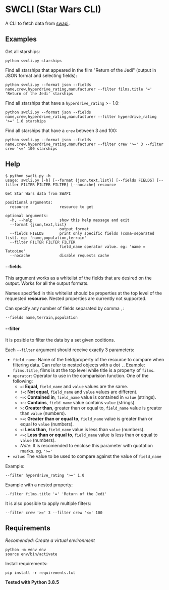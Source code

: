 # SWCLI (Star Wars CLI)

A CLI to fetch data from [swapi](https://swapi.dev/).

## Examples

Get all starships:
```
python swcli.py starships
```

Find all starships that appeared in the film "Return of the Jedi" (output in JSON format and selecting fields):
```
python swcli.py --format json --fields name,crew,hyperdrive_rating,manufacturer --filter films.title '=' 'Return of the Jedi' starships
```

Find all starships that have a `hyperdrive_rating` >= 1.0:
```
python swcli.py --format json --fields name,crew,hyperdrive_rating,manufacturer --filter hyperdrive_rating '>=' 1.0 starships
```

Find all starships that have a `crew` between 3 and 100:
```
python swcli.py --format json --fields name,crew,hyperdrive_rating,manufacturer --filter crew '>=' 3 --filter crew '<=' 100 starships
```

## Help
```
$ python swcli.py -h
usage: swcli.py [-h] [--format {json,text,list}] [--fields FIELDS] [--filter FILTER FILTER FILTER] [--nocache] resource

Get Star Wars data from SWAPI

positional arguments:
  resource              resource to get

optional arguments:
  -h, --help            show this help message and exit
  --format {json,text,list}
                        output format
  --fields FIELDS       print only specific fields (coma-separated list). eg: 'name,population,terrain'
  --filter FILTER FILTER FILTER
                        field_name operator value. eg: 'name = Tatooine'
  --nocache             disable requests cache
```

#### --fields

This argument works as a whitelist of the fields that are desired on the output. Works for all the output formats.

Names specified in this whitelist should be properties at the top level of the requested **resource**. Nested properties are currently not supported.

Can specify any number of fields separated by comma `,`:
```
--fields name,terrain,population
```

#### --filter

It is posible to filter the data by a set given coditions.

Each `--filter` argument should receive exactly 3 parameters:

- `field_name`: Name of the field/property of the resource to compare when filtering data. Can refer to nested objects
  with a dot `.`. Example: `films.title`, films is at the top level while title is a property of `films`.
- `operator`: Operator to use in the comparision function. One of the following:
  - `=`: **Equal**, `field_name` and `value` values are the same.
  - `!=`: **Not equal**, `field_name` and `value` values are different.
  - `~>`: **Contained in**, `field_name` value is contained in `value` (strings).
  - `<~`: **Contains**, `field_name` value contains `value` (strings).
  - `>`: **Greater than**, greater than or equal to, `field_name` value is greater than `value` (numbers).
  - `>=`: **Greater than or equal to**, `field_name` value is greater than or equal to `value` (numbers).
  - `<`: **Less than**, `field_name` value is less than `value` (numbers).
  - `<=`: **Less than or equal to**, `field_name` value is less than or equal to `value` (numbers).
  - _Note_: It is recomended to enclose this parameter with quotation marks. eg. `'>='`
- `value`: The value to be used to compare against the value of `field_name`

Example:
```
--filter hyperdrive_rating '>=' 1.0
```

Example with a nested property:
```
--filter films.title '=' 'Return of the Jedi'
```

It is also possible to apply multiple filters:
```
--filter crew '>=' 3 --filter crew '<=' 100
```

## Requirements

_Recomended: Create a virtual environment_
```
python -m venv env
source env/bin/activate
```

Install requirements:
```
pip install -r requirements.txt
```

**Tested with Python 3.8.5**

